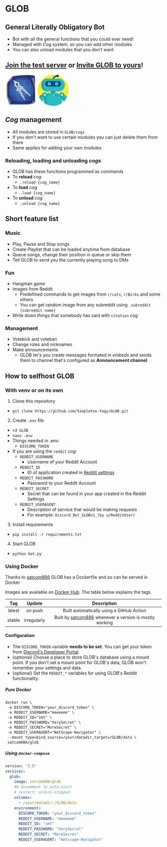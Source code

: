 # GLOB

## General Literally Obligatory Bot

* Bot with all the general functions that you could ever need!
* Managed with *Cog* system, so you can add other modules
* You can also unload modules that you don't want

## [Join the test server](https://discord.gg/d4Fwf5Gu9b) or [Invite GLOB to yours](https://discord.com/api/oauth2/authorize?client_id=781629601105444946&permissions=502791286&scope=bot)!

[<img src="resources/server_icon.png" width = "100" height = "100">](https://discord.gg/d4Fwf5Gu9b) [<img src="resources/glob_icon.png" width = "100" height = "100">](https://discord.com/api/oauth2/authorize?client_id=781629601105444946&permissions=502791286&scope=bot)

## *Cog* management
* All modules are stored in `GLOB/cogs`
* If you don't want to use certain modules you can just delete them from there
* Same applies for adding your own modules
### Reloading, loading and unloading *cogs*
* GLOB has these functions programmed as commands
* To **reload** *cog*
  * `.reload {cog_name}`
* To **load** *cog*
  * `.load {cog_name}`
* To **unload** *cog*
  * `.unload {cog_name}`

## Short feature list
### Music
* Play, Pause and Stop songs
* Create Playlist that can be loaded anytime from database
* Queue songs, change their position in queue or skip them
* Tell GLOB to send you the currently playing song to DMs
### Fun
* Hangman game
* Images from Reddit
  * Predefined commands to get images from `r/cats`, `r/Birbs` and some others
  * You can get random image from any subreddit using `.subreddit {subreddit name}`
* Write down things that somebody has said with `citation` *cog*
### Management
* Votekick and voteban
* Change roles and nicknames
* Make announcements
  * GLOB let's you create messages formated in *embeds* and sends them to channel that's configured as **Announcement channel**

## How to selfhost GLOB
### With venv or on its own
1) Clone this repository
  * `git clone https://github.com/Simpleton-Yogy/GLOB.git`
2) Create `.env` file
  * `cd GLOB`
  * `nano .env`
  * Things needed in .env:
    * `DISCORD_TOKEN`
  * If you are using the `reddit` *cog*:
    * `REDDIT_USERNAME`
      * Username of your Reddit Account
    * `REDDIT_ID`
      * ID of application created in [Reddit settings](https://www.reddit.com/prefs/apps/)
    * `REDDIT_PASSWORD`
      * Password to your Reddit Account
    * `REDDIT_SECRET`
      * Secret that can be found in your app created in the Reddit Settings
    * `REDDIT_USERAGENT`
      * Description of service that would be making requests
      * For example: `Discord_Bot_GLOBv1_(by u/RedditUser)`
3) Install requirements
  * `pip install -r requirements.txt`
4) Start GLOB
  * `python bot.py`

### Using Docker
Thanks to [satcom886](https://github.com/satcom886) GLOB has a Dockerfile and so can be served in Docker  

Images are available on [Docker Hub](https://hub.docker.com/r/satcom886/glob). The table below explains the tags.

|  Tag   |   Update   |                                 Description                                                 |
|:------:|:----------:|:-------------------------------------------------------------------------------------------:|
| latest |   on push  | Built automatically using a GitHub Action                                                   |
| stable | irregularly | Built by [satcom886](https://github.com/satcom886) whenever a version is mostly working    |

#### Configuration

 * The `DISCORD_TOKEN` variable **needs to be set**. You can get your token from [Discord's Developer Portal](https://discord.com/developers/applications).
 * (optional) Choose a place to store GLOB's database using a mount point. If you don't set a mount point for GLOB's data, GLOB won't remember your settings and data.
 * (optional) Set the `REDDIT_*` variables for using GLOB's Reddit functionality.

##### Pure Docker

```
docker run \
 -e DISCORD_TOKEN="your_discord_token" \
 -e REDDIT_USERNAME="meeeeee" \
 -e REDDIT_ID="smt" \
 -e REDDIT_PASSWORD="VerySecret" \
 -e REDDIT_SECRET="MoreSecret" \
 -e REDDIT_USERAGENT="NetScape-Navigator" \
 --mount type=bind,source=/your/datadir,target=/GLOB/data \
 satcom886/glob
```

##### Using `docker-compose`

```yaml
version: "3.5"
services:
  glob:
    image: satcom886/glob
    ## Uncomment to auto-start
    # restart: unless-stopped
    volumes:
      - /your/datadir:/GLOB/data
    environment:
      DISCORD_TOKEN: "your_discord_token"
      REDDIT_USERNAME: "meeeeee"
      REDDIT_ID: "smt"
      REDDIT_PASSWORD: "VerySecret"
      REDDIT_SECRET: "MoreSecret"
      REDDIT_USERAGENT: "Netscape-Navigator"
```
